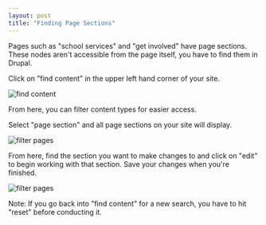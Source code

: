```yaml
---
layout: post
title: "Finding Page Sections"
---
```


Pages such as "school services" and "get involved" have page sections. These nodes aren't accessible from the page itself, you have to find them in Drupal. 

Click on "find content" in the upper left hand corner of your site. 

![find content](/schoolsites-help/images/staff/find-content.png)

From here, you can filter content types for easier access.

Select "page section" and all page sections on your site will display. 

![filter pages](/schoolsites-help/images/pages/page-filter.png)

From here, find the section you want to make changes to and click on "edit" to begin working with that section. Save your changes when you're finished. 

![filter pages](/schoolsites-help/images/pages/edit-section.png)

Note: If you go back into "find content" for a new search, you have to hit "reset" before conducting it. 